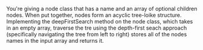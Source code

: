 You're giving a node class that has a name and an array of optional children nodes. When put together, nodes form an acyclic tree-loike structure.
Implementing the deepFirstSearch method on the node class, which takes in an empty array, traverse the tre using the depth-first seach approach (specifically navigating the tree from left to right) stores all of the nodes names in the input array and returns it.
